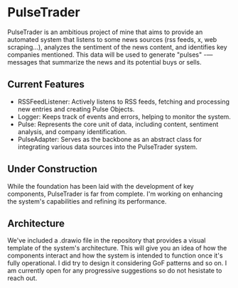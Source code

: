 # PulseTrader

PulseTrader is an ambitious project of mine that aims to provide an automated system that listens to some news sources (rss feeds, x, web scraping...), analyzes the sentiment of the news content, and identifies key companies mentioned. This data will be used to generate "pulses" -—messages that summarize the news and its potential buys or sells.

## Current Features

- RSSFeedListener: Actively listens to RSS feeds, fetching and processing new entries and creating Pulse Objects.
- Logger: Keeps track of events and errors, helping to monitor the system.
- Pulse: Represents the core unit of data, including content, sentiment analysis, and company identification.
- PulseAdapter: Serves as the backbone as an abstract class for integrating various data sources into the PulseTrader system.

## Under Construction

While the foundation has been laid with the development of key components, PulseTrader is far from complete. I'm working on enhancing the system's capabilities and refining its performance.

## Architecture

We've included a .drawio file in the repository that provides a visual template of the system's architecture. This will give you an idea of how the components interact and how the system is intended to function once it's fully operational. I did try to design it considering GoF patterns and so on. I am currently open for any progressive suggestions so do not hesistate to reach out.
